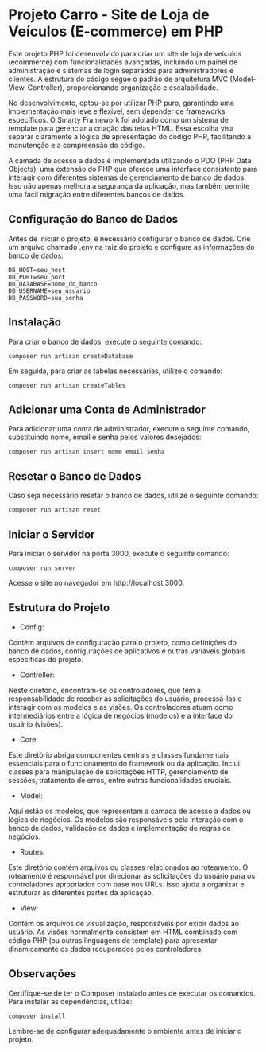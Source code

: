 # Projeto Carro - Site de Loja de Veículos (E-commerce) em PHP

Este projeto PHP foi desenvolvido para criar um site de loja de veículos (ecommerce) com funcionalidades avançadas, incluindo um painel de administração e sistemas de login separados para administradores e clientes. A estrutura do código segue o padrão de arquitetura MVC (Model-View-Controller), proporcionando organização e escalabilidade.

No desenvolvimento, optou-se por utilizar PHP puro, garantindo uma implementação mais leve e flexível, sem depender de frameworks específicos. O Smarty Framework foi adotado como um sistema de template para gerenciar a criação das telas HTML. Essa escolha visa separar claramente a lógica de apresentação do código PHP, facilitando a manutenção e a compreensão do código.

A camada de acesso a dados é implementada utilizando o PDO (PHP Data Objects), uma extensão do PHP que oferece uma interface consistente para interagir com diferentes sistemas de gerenciamento de banco de dados. Isso não apenas melhora a segurança da aplicação, mas também permite uma fácil migração entre diferentes bancos de dados.

## Configuração do Banco de Dados

Antes de iniciar o projeto, é necessário configurar o banco de dados. Crie um arquivo chamado .env na raiz do projeto e configure as informações do banco de dados:

```env
DB_HOST=seu_host
DB_PORT=seu_port
DB_DATABASE=nome_do_banco
DB_USERNAME=seu_usuario
DB_PASSWORD=sua_senha
```

## Instalação

Para criar o banco de dados, execute o seguinte comando:

```
composer run artisan createDatabase
```

Em seguida, para criar as tabelas necessárias, utilize o comando:

```
composer run artisan createTables
```

## Adicionar uma Conta de Administrador

Para adicionar uma conta de administrador, execute o seguinte comando, substituindo nome, email e senha pelos valores desejados:

```
composer run artisan insert nome email senha
```

## Resetar o Banco de Dados

Caso seja necessário resetar o banco de dados, utilize o seguinte comando:

```
composer run artisan reset
```

## Iniciar o Servidor

Para iniciar o servidor na porta 3000, execute o seguinte comando:

```
composer run server
```

Acesse o site no navegador em http://localhost:3000.

## Estrutura do Projeto

- Config:

Contém arquivos de configuração para o projeto, como definições do banco de dados, configurações de aplicativos e outras variáveis globais específicas do projeto.

- Controller:

Neste diretório, encontram-se os controladores, que têm a responsabilidade de receber as solicitações do usuário, processá-las e interagir com os modelos e as visões. Os controladores atuam como intermediários entre a lógica de negócios (modelos) e a interface do usuário (visões).

- Core:

Este diretório abriga componentes centrais e classes fundamentais essenciais para o funcionamento do framework ou da aplicação. Inclui classes para manipulação de solicitações HTTP, gerenciamento de sessões, tratamento de erros, entre outras funcionalidades cruciais.

- Model:

Aqui estão os modelos, que representam a camada de acesso a dados ou lógica de negócios. Os modelos são responsáveis pela interação com o banco de dados, validação de dados e implementação de regras de negócios.

- Routes:

Este diretório contém arquivos ou classes relacionados ao roteamento. O roteamento é responsável por direcionar as solicitações do usuário para os controladores apropriados com base nos URLs. Isso ajuda a organizar e estruturar as diferentes partes da aplicação.

- View:

Contém os arquivos de visualização, responsáveis por exibir dados ao usuário. As visões normalmente consistem em HTML combinado com código PHP (ou outras linguagens de template) para apresentar dinamicamente os dados recuperados pelos controladores.

## Observações

Certifique-se de ter o Composer instalado antes de executar os comandos. Para instalar as dependências, utilize:

```
composer install
```

Lembre-se de configurar adequadamente o ambiente antes de iniciar o projeto.
